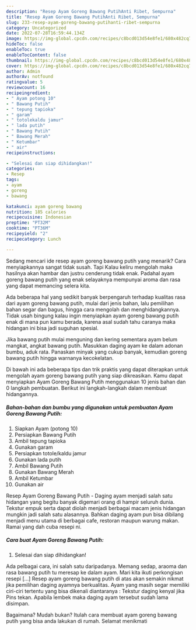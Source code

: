 ```yaml
---
description: "Resep Ayam Goreng Bawang PutihAnti Ribet, Sempurna"
title: "Resep Ayam Goreng Bawang PutihAnti Ribet, Sempurna"
slug: 233-resep-ayam-goreng-bawang-putihanti-ribet-sempurna
category: Uncategorized
date: 2022-07-28T16:59:44.134Z
image: https://img-global.cpcdn.com/recipes/c8bcd013d54e8fe1/680x482cq70/ayam-goreng-bawang-putih-foto-resep-utama.jpg
hideToc: false
enableToc: true
enableTocContent: false
thumbnail: https://img-global.cpcdn.com/recipes/c8bcd013d54e8fe1/680x482cq70/ayam-goreng-bawang-putih-foto-resep-utama.jpg
cover: https://img-global.cpcdn.com/recipes/c8bcd013d54e8fe1/680x482cq70/ayam-goreng-bawang-putih-foto-resep-utama.jpg
author: Admin
authorAv: notfound
ratingvalue: 5
reviewcount: 16
recipeingredient:
- " Ayam potong 10"
- " Bawang Putih"
- " tepung tapioka"
- " garam"
- " totolekaldu jamur"
- " lada putih"
- " Bawang Putih"
- " Bawang Merah"
- " Ketumbar"
- " air"
recipeinstructions:

- "Selesai dan siap dihidangkan!"
categories:
- Resep
tags:
- ayam
- goreng
- bawang

katakunci: ayam goreng bawang 
nutrition: 185 calories
recipecuisine: Indonesian
preptime: "PT32M"
cooktime: "PT36M"
recipeyield: "2"
recipecategory: Lunch

---
```



Sedang mencari ide resep ayam goreng bawang putih yang menarik? Cara menyiapkannya sangat tidak susah. Tapi Kalau keliru mengolah maka hasilnya akan hambar dan justru cenderung tidak enak. Padahal ayam goreng bawang putih yang enak selayaknya mempunyai aroma dan rasa yang dapat memancing selera kita.


Ada beberapa hal yang sedikit banyak berpengaruh terhadap kualitas rasa dari ayam goreng bawang putih, mulai dari jenis bahan, lalu pemilihan bahan segar dan bagus, hingga cara mengolah dan menghidangkannya. Tidak usah bingung kalau ingin menyiapkan ayam goreng bawang putih enak di mana pun kamu berada, karena asal sudah tahu caranya maka hidangan ini bisa jadi suguhan spesial.

Jika bawang putih mulai menguning dan kering sementara ayam belum mangkat, angkat bawang putih. Masukkan daging ayam ke dalam adonan bumbu, aduk rata. Panaskan minyak yang cukup banyak, kemudian goreng bawang putih hingga warnanya kecokelatan.


Di bawah ini ada beberapa tips dan trik praktis yang dapat diterapkan untuk mengolah ayam goreng bawang putih yang siap dikreasikan. Kamu dapat menyiapkan Ayam Goreng Bawang Putih menggunakan 10 jenis bahan dan 0 langkah pembuatan. Berikut ini langkah-langkah dalam membuat hidangannya.

<!--inarticleads1-->

##### Bahan-bahan dan bumbu yang digunakan untuk pembuatan Ayam Goreng Bawang Putih:

1. Siapkan  Ayam (potong 10)
1. Persiapkan  Bawang Putih
1. Ambil  tepung tapioka
1. Gunakan  garam
1. Persiapkan  totole/kaldu jamur
1. Gunakan  lada putih
1. Ambil  Bawang Putih
1. Gunakan  Bawang Merah
1. Ambil  Ketumbar
1. Gunakan  air


Resep Ayam Goreng Bawang Putih - Daging ayam menjadi salah satu hidangan yang begitu banyak digemari orang di hampir seluruh dunia. Tekstur empuk serta dapat diolah menjadi berbagai macam jenis hidangan mungkin jadi salah satu alasannya. Bahkan daging ayam pun bisa dibilang menjadi menu utama di berbagai cafe, restoran maupun warung makan. Ramai yang dah cuba resepi ni. 

<!--inarticleads2-->

##### Cara buat Ayam Goreng Bawang Putih:


1. Selesai dan siap dihidangkan!

Ada pelbagai cara, ini salah satu daripadanya. Memang sedap, araoma dan rasa bawang putih tu meresap ke dalam ayam. Mari kita ikuti perkongisan resepi […] Resep ayam goreng bawang putih di atas akan semakin nikmat jika pemilihan daging ayamnya berkualitas. Ayam yang masih segar memiliki ciri-ciri tertentu yang bisa dikenali diantaranya : Tekstur daging kenyal jika Pins tekan. Apabila lembek maka daging ayam tersebut sudah lama disimpan. 

Bagaimana? Mudah bukan? Itulah cara membuat ayam goreng bawang putih yang bisa anda lakukan di rumah. Selamat menikmati

